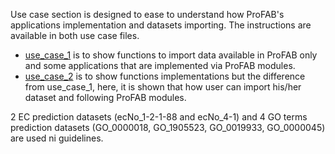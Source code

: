 Use case section is designed to ease to understand how ProFAB's applications implementation and datasets importing. The instructions are available in both use case files.

- [use_case_1](use_case_1.ipynb) is to show functions to import data available in ProFAB only and some applications that are implemented via ProFAB modules.
- [use_case_2](use_case_2.ipynb) is to show functions implementations but the difference from use_case_1, here, it is shown that how user can import his/her dataset and following ProFAB modules.

2 EC prediction datasets (ecNo_1-2-1-88 and ecNo_4-1) and 4 GO terms prediction datasets (GO_0000018, GO_1905523, GO_0019933, GO_0000045) are used ni guidelines.
